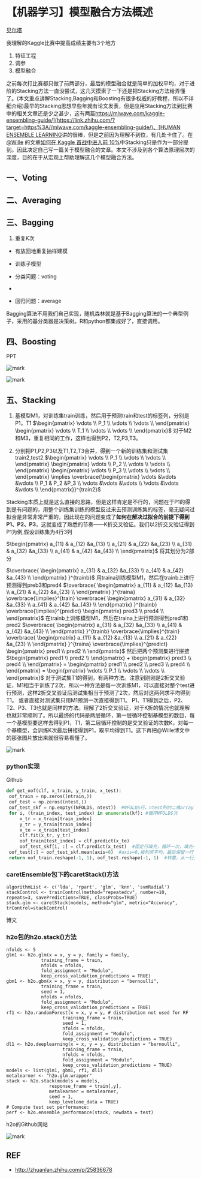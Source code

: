 # 【机器学习】模型融合方法概述

[贝尔塔](https://www.zhihu.com/people/denotepython)

我理解的Kaggle比赛中提高成绩主要有3个地方

1. 特征工程
2. 调参
3. 模型融合



之前每次打比赛都只做了前两部分，最后的模型融合就是简单的加权平均，对于进阶的Stacking方法一直没尝试，这几天摸索了一下还是把Stacking方法给弄懂了。(本文重点讲解Stacking,Bagging和Boosting有很多权威的好教程，所以不详细介绍)最早的Stacking思想早些年就有论文发表，但是应用Stacking方法到比赛中的相关文章还是少之甚少，这有两篇[https://mlwave.com/kaggle-ensembling-guide/](https://link.zhihu.com/?target=https%3A//mlwave.com/kaggle-ensembling-guide/)、[HUMAN ENSEMBLE LEARNING](https://link.zhihu.com/?target=https%3A//mlwave.com/human-ensemble-learning/)讲的很棒，但是之前因为理解不到位，有几处卡住了。在[@Wille](http://www.zhihu.com/people/dichotomy42) 的文章[如何在 Kaggle 首战中进入前 10%](https://link.zhihu.com/?target=https%3A//dnc1994.com/2016/04/rank-10-percent-in-first-kaggle-competition/)中Stacking只是作为一部分提到。因此决定自己写一篇关于模型融合的文章。本文不涉及到各个算法原理层次的深度，目的在于从宏观上帮助理解这几个模型融合方法。

## **一、Voting**




## **二、Averaging**



## **三、Bagging**

1. 重复K次



- 有放回地重复抽样建模
- 训练子模型





- 分类问题：voting

-

- 回归问题：average



Bagging算法不用我们自己实现，随机森林就是基于Bagging算法的一个典型例子，采用的基分类器是决策树。R和python都集成好了，直接调用。

## **四、Boosting**

PPT



![mark](http://pacdb2bfr.bkt.clouddn.com/blog/image/180803/3bejDeLGHc.png?imageslim)

![mark](http://pacdb2bfr.bkt.clouddn.com/blog/image/180803/GbIeDELjff.png?imageslim)




## 五、Stacking


1. 基模型M1，对训练集train训练，然后用于预测train和test的标签列，分别是P1，T1
$\begin{pmatrix} \vdots  \\ P_1   \\ \vdots  \\ \vdots  \\ \end{pmatrix} \begin{pmatrix} \vdots  \\ T_1   \\ \vdots  \\ \vdots  \\ \end{pmatrix}$
对于M2和M3，重复相同的工作，这样也得到P2，T2,P3,T3。

2. 分别把P1,P2,P3以及T1,T2,T3合并，得到一个新的训练集和测试集train2,test2.$\begin{pmatrix} \vdots  \\ P_1   \\ \vdots  \\ \vdots  \\ \end{pmatrix} \begin{pmatrix} \vdots  \\ P_2   \\ \vdots  \\ \vdots  \\ \end{pmatrix} \begin{pmatrix} \vdots  \\ P_3   \\ \vdots  \\ \vdots  \\ \end{pmatrix} \implies \overbrace{\begin{pmatrix} \vdots &\vdots  &\vdots \\ P_1 & P_2 &P_3   \\ \vdots  &\vdots &\vdots \\ \vdots &\vdots &\vdots  \\ \end{pmatrix}}^{train2}$


Stacking本质上就是这么直接的思路，但是这样肯定是不行的，问题在于P1的得到是有问题的，用整个训练集训练的模型反过来去预测训练集的标签，毫无疑问过拟合是非常非常严重的，因此现在的问题变成了**如何在解决过拟合的前提下得到P1、P2、P3**，这就变成了熟悉的节奏——K折交叉验证。我们以2折交叉验证得到P1为例,假设训练集为4行3列

$\begin{pmatrix} a_{11} & a_{12} &a_{13}  \\ a_{21} & a_{22} &a_{23}  \\ a_{31} & a_{32} &a_{33}  \\ a_{41} & a_{42} &a_{43}  \\ \end{pmatrix}$
将其划分为2部分

$\overbrace{ \begin{pmatrix} a_{31} & a_{32} &a_{33}  \\ a_{41} & a_{42} &a_{43}  \\ \end{pmatrix} }^{trainb}$
用traina训练模型M1，然后在trainb上进行预测得到preb3和pred4
$\overbrace{ \begin{pmatrix} a_{11} & a_{12} &a_{13}  \\ a_{21} & a_{22} &a_{23}  \\ \end{pmatrix} }^{traina} \overbrace{\implies}^{train} \overbrace{ \begin{pmatrix} a_{31} & a_{32} &a_{33}  \\ a_{41} & a_{42} &a_{43}  \\ \end{pmatrix} }^{trainb} \overbrace{\implies}^{predict} \begin{pmatrix} pred3  \\ pred4   \\ \end{pmatrix}$
在trainb上训练模型M1，然后在traina上进行预测得到pred1和pred2
$\overbrace{ \begin{pmatrix} a_{31} & a_{32} &a_{33}  \\ a_{41} & a_{42} &a_{43}  \\ \end{pmatrix} }^{trainb} \overbrace{\implies}^{train} \overbrace{ \begin{pmatrix} a_{11} & a_{12} &a_{13}  \\ a_{21} & a_{22} &a_{23}  \\ \end{pmatrix} }^{traina} \overbrace{\implies}^{predict} \begin{pmatrix} pred1  \\ pred2   \\ \end{pmatrix}$
然后把两个预测集进行拼接
$\begin{pmatrix} pred1  \\ pred2   \\ \end{pmatrix} + \begin{pmatrix} pred3  \\ pred4   \\ \end{pmatrix} = \begin{pmatrix} pred1  \\ pred2   \\ pred3  \\ pred4   \\ \end{pmatrix} = \begin{pmatrix} \vdots  \\ P_1   \\ \vdots  \\ \vdots  \\ \end{pmatrix}$
对于测试集T1的得到，有两种方法。注意到刚刚是2折交叉验证，M1相当于训练了2次，所以一种方法是每一次训练M1，可以直接对整个test进行预测，这样2折交叉验证后测试集相当于预测了2次，然后对这两列求平均得到T1。
或者直接对测试集只用M1预测一次直接得到T1。
P1、T1得到之后，P2、T2、P3、T3也就是同样的方法。理解了2折交叉验证，对于K折的情况也就理解也就非常顺利了。所以最终的代码是两层循环，第一层循环控制基模型的数目，每一个基模型要这样去得到P1，T1，第二层循环控制的是交叉验证的次数K，对每一个基模型，会训练K次最后拼接得到P1，取平均得到T1。这下再把@Wille博文中的那张图片放出来就很容易看懂了。

![mark](http://pacdb2bfr.bkt.clouddn.com/blog/image/180803/hHe5ChAHaf.png?imageslim)


### python实现

Github

```python
def get_oof(clf, x_train, y_train, x_test):
 oof_train = np.zeros((ntrain,))
 oof_test = np.zeros((ntest,))
 oof_test_skf = np.empty((NFOLDS, ntest))  #NFOLDS行，ntest列的二维array
 for i, (train_index, test_index) in enumerate(kf): #循环NFOLDS次
     x_tr = x_train[train_index]
     y_tr = y_train[train_index]
     x_te = x_train[test_index]
     clf.fit(x_tr, y_tr)
     oof_train[test_index] = clf.predict(x_te)
     oof_test_skf[i, :] = clf.predict(x_test)  #固定行填充，循环一次，填充一行
 oof_test[:] = oof_test_skf.mean(axis=0)  #axis=0,按列求平均，最后保留一行
 return oof_train.reshape(-1, 1), oof_test.reshape(-1, 1)  #转置，从一行变为一列
```



### caretEnsemble包下的caretStack()方法

```
algorithmList <- c('lda', 'rpart', 'glm', 'knn', 'svmRadial')
stackControl <- trainControl(method="repeatedcv", number=10, repeats=3, savePredictions=TRUE, classProbs=TRUE)
stack.glm <- caretStack(models, method="glm", metric="Accuracy", trControl=stackControl)
```

博文

### h2o包的h2o.stack()方法

```
nfolds <- 5
glm1 <- h2o.glm(x = x, y = y, family = family,
             training_frame = train,
             nfolds = nfolds,
             fold_assignment = "Modulo",
             keep_cross_validation_predictions = TRUE)
gbm1 <- h2o.gbm(x = x, y = y, distribution = "bernoulli",
             training_frame = train,
             seed = 1,
             nfolds = nfolds,
             fold_assignment = "Modulo",
             keep_cross_validation_predictions = TRUE)
rf1 <- h2o.randomForest(x = x, y = y, # distribution not used for RF
                     training_frame = train,
                     seed = 1,
                     nfolds = nfolds,
                     fold_assignment = "Modulo",
                     keep_cross_validation_predictions = TRUE)
dl1 <- h2o.deeplearning(x = x, y = y, distribution = "bernoulli",
                     training_frame = train,
                     nfolds = nfolds,
                     fold_assignment = "Modulo",
                     keep_cross_validation_predictions = TRUE)
models <- list(glm1, gbm1, rf1, dl1)
metalearner <- "h2o.glm.wrapper"
stack <- h2o.stack(models = models,
                response_frame = train[,y],
                metalearner = metalearner,
                seed = 1,
                keep_levelone_data = TRUE)
# Compute test set performance:
perf <- h2o.ensemble_performance(stack, newdata = test)
```

h2o的Github网站



![mark](http://pacdb2bfr.bkt.clouddn.com/blog/image/180803/GDFF1al4mB.png?imageslim)




## REF

-  http://zhuanlan.zhihu.com/p/25836678
